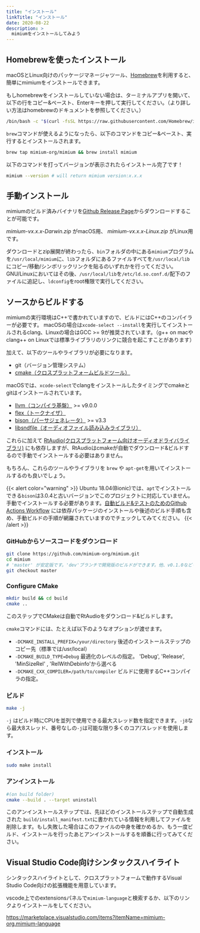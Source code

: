 ```yaml
---
title: "インストール"
linkTitle: "インストール"
date: 2020-08-22
description: >
  mimiumをインストールしてみよう
---
```


## Homebrewを使ったインストール

macOSとLinux向けのパッケージマネージャツール、[Homebrew](https://brew.sh/)を利用すると、簡単にmimiumをインストールできます。

もしhomebrewをインストールしていない場合は、ターミナルアプリを開いて、以下の行をコピー&ペースト、Enterキーを押して実行してください。（より詳しい方法はhomebrewのドキュメントを参照してください。）

```bash
/bin/bash -c "$(curl -fsSL https://raw.githubusercontent.com/Homebrew/install/master/install.sh)"
```

`brew`コマンドが使えるようになったら、以下のコマンドをコピー&ペースト、実行するとインストールされます。

```bash
brew tap mimium-org/mimium && brew install mimium
```

以下のコマンドを打ってバージョンが表示されたらインストール完了です！

```bash
mimium --version # will return mimium version:x.x.x
```

## 手動インストール

mimiumのビルド済みバイナリを[Github Release Page](https://github.com/mimium-org/mimium/releases)からダウンロードすることが可能です。

*mimium-vx.x.x-Darwin.zip* がmacOS用、 *mimium-vx.x.x-Linux.zip* がLinux用です。

ダウンロードとzip展開が終わったら、`bin`フォルダの中にある`mimium`プログラムを`/usr/local/mimium`に、`lib`フォルダにあるファイルすべてを`/usr/local/lib`にコピー/移動/シンボリックリンクを貼るのいずれかを行ってください。GNU/Linuxにおいてはその後、`/usr/local/lib`を`/etc/ld.so.conf.d/`配下のファイルに追記し、`ldconfig`をroot権限で実行してください。

## ソースからビルドする

mimiumの実行環境はC++で書かれていますので、ビルドにはC++のコンパイラーが必要です。
macOSの場合は`xcode-select --install`を実行してインストールされるclang、Linuxの場合はGCC >= 9が推奨されています。（g++ on macやclang++ on Linuxでは標準ライブラリのリンクに競合を起こすことがあります）

加えて、以下のツールやライブラリが必要になります。

- git（バージョン管理システム）
- [cmake（クロスプラットフォームビルドツール）](https://cmake.org/)

macOSでは、`xcode-select`でclangをインストールしたタイミングでcmakeとgitはインストールされています。

- [llvm（コンパイラ基盤）](https://llvm.org/) >= v9.0.0
- [flex（トークナイザ）](https://github.com/westes/flex/)
- [bison（パーサジェネレータ）](https://www.gnu.org/software/bison/) >= v3.3
- [libsndfile（オーディオファイル読み込みライブラリ）](http://www.mega-nerd.com/libsndfile/)

これらに加えて [RtAudio(クロスプラットフォーム向けオーディオドライバライブラリ)](https://github.com/thestk/rtaudio) にも依存しますが、RtAudioはcmakeが自動でダウンロード&ビルドするので手動でインストールする必要はありません。

もちろん、これらのツールやライブラリを `brew` や `apt-get`を用いてインストールするのも良いでしょう。

{{< alert color="warning" >}}
Ubuntu 18.04(Bionic)では、`apt`でインストールできる`bison`は3.0.4と古いバージョンでこのプロジェクトに対応していません。手動でインストールする必要があります。[自動ビルド&テストのためのGithub Actions Workflow](https://github.com/mimium-org/mimium/blob/dev/.github/workflows/build_and_test.yml) には依存パッケージのインストールや後述のビルド手順も含め、手動ビルドの手順が網羅されていますのでチェックしてみてください。
{{< /alert >}}

### GitHubからソースコードをダウンロード

```bash
git clone https://github.com/mimium-org/mimium.git
cd mimium
# 'master' が安定版です。'dev'ブランチで開発版のビルドができます。他、v0.1.0などリリースバージョンのtagを用いてバージョンを変更することが可能です。
git checkout master 
```
### Configure CMake

```bash
mkdir build && cd build
cmake .. 
```

このステップでCMakeは自動でRtAudioをダウンロード&ビルドします。

`cmake`コマンドには、たとえば以下のようなオプションが渡せます。

- `-DCMAKE_INSTALL_PREFIX=/your/directory` 後述のインストールステップのコピー先（標準では/usr/local）
- `-DCMAKE_BUILD_TYPE=Debug` 最適化のレベルの指定。 'Debug', 'Release', 'MinSizeRel' , 'RelWithDebinfo'から選べる
- `-DCMAKE_CXX_COMPILER=/path/to/compiler` ビルドに使用するC++コンパイラの指定。

### ビルド

```bash
make -j
```

`-j` はビルド時にCPUを並列で使用できる最大スレッド数を指定できます。`-j8`なら最大8スレッド、番号なしの`-j`は可能な限り多くのコア/スレッドを使用します。

### インストール

```bash
sudo make install
```

### アンインストール

```bash
#(on build folder)
cmake --build . --target uninstall
```

このアンインストールステップでは、先ほどのインストールステップで自動生成された `build/install_manifest.txt`に書かれている情報を利用してファイルを削除します。もし失敗した場合はこのファイルの中身を確かめるか、もう一度ビルド、インストールを行ったあとアンインストールするを順番に行ってみてください。


## Visual Studio Code向けシンタックスハイライト

シンタックスハイライトとして、クロスプラットフォームで動作するVisual Studio Code向けの拡張機能を用意しています。

vscode上でのextensionsパネルで`mimium-language`と検索するか、以下のリンクよりインストールをしてください。

<https://marketplace.visualstudio.com/items?itemName=mimium-org.mimium-language>